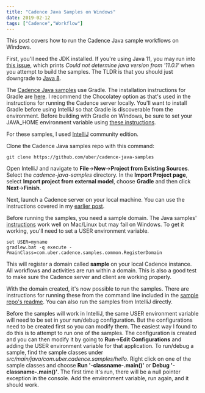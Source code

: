 ```yaml
---
title: "Cadence Java Samples on Windows"
date: 2019-02-12
tags: ["Cadence","Workflow"]
---
```


This post covers how to run the Cadence Java sample workflows on Windows. 

First, you'll need the JDK installed. If you're using Java 11, you
may run into [this issue](https://github.com/facebook/react-native/issues/22487), which prints *Could not determine java version from 
'11.0.1'* when you attempt to build the samples. The TLDR is that you should just downgrade to 
[Java 8](https://www.oracle.com/technetwork/java/javase/downloads/jdk8-downloads-2133151.html).

The [Cadence Java samples](https://github.com/uber/cadence-java-samples) use Gradle. The installation instructions for Gradle are 
[here](https://gradle.org/install/). I recommend the Chocolatey option as that's used in the instructions for running the Cadence 
server locally. You'll want to install Gradle before using IntelliJ so that Gradle is discoverable from the 
environment. Before building with Gradle on Windows, be sure to set your JAVA_HOME environment variable using 
[these instructions](https://javatutorial.net/set-java-home-windows-10).

For these samples, I used [IntelliJ](https://www.jetbrains.com/idea/) community edition.

Clone the Cadence Java samples repo with this command:

```
git clone https://github.com/uber/cadence-java-samples
```

Open IntelliJ and navigate to **File**->**New**->**Project from Existing Sources**. 
Select the *cadence-java-samples* directory. In the **Import Project page**, select **Import project from external model**,
choose **Gradle** and then click **Next**->**Finish**.

Next, launch a Cadence server on your local machine. You can use the instructions covered in my 
[earlier post](https://www.mode19.net/posts/cadenceonwin/).

Before running the samples, you need a sample domain. The Java samples' 
[instructions](https://github.com/uber/cadence-java-samples#register-the-domain) work well on Mac/Linux but may fail on Windows. To 
get it working, you'll need to set a USER environment variable.

```
set USER=myname
gradlew.bat -q execute -PmainClass=com.uber.cadence.samples.common.RegisterDomain
```

This will register a domain called **sample** on your local Cadence instance. All workflows and activities are run within a domain. This 
is also a good test to make sure the Cadence server and client are working properly. 

With the domain created, it's now possible to run the samples. There are instructions for running these from the command line 
included in the [sample repo's readme](https://github.com/uber/cadence-java-samples/blob/master/README.md#run-the-samples). 
You can also run the samples from IntelliJ directly. 

Before the samples will work in IntelliJ, the same USER environment variable will need to be set in your run/debug configuration. But 
the configurations need to be created first so you can modify them. The easiest way I found to do this is to attempt to run one 
of the samples. The configuration is created and you can then modify it by going to **Run**->**Edit Configurations** and adding the 
USER environment variable for that application. To run/debug a sample, find the sample classes under 
*src/main/java/com.uber.cadence.samples/hello*. Right click on one of the sample classes and choose **Run '-classname-.main()'** or
**Debug '-classname-.main()'**. The first time it's run, there will be a null pointer exception in the console. Add the environment 
variable, run again, and it should work.
